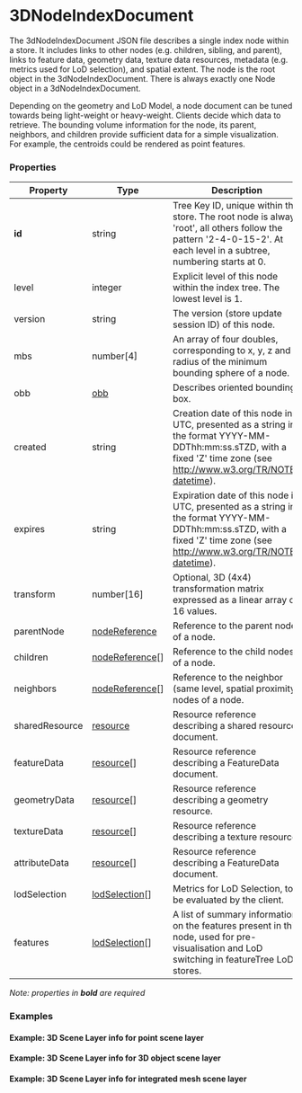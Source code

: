 # 3DNodeIndexDocument

The 3dNodeIndexDocument JSON file describes a single index node within a store. It includes links to other nodes (e.g. children, sibling, and parent), links to feature data, geometry data, texture data resources, metadata (e.g. metrics used for LoD selection), and spatial extent. The node is the root object in the 3dNodeIndexDocument. There is always exactly one Node object in a 3dNodeIndexDocument. 

Depending on the geometry and LoD Model, a node document can be tuned towards being light-weight or heavy-weight. Clients decide which data to retrieve. The bounding volume information for the node, its parent, neighbors, and children provide sufficient data for a simple visualization.  For example, the centroids could be rendered as point features. 

### Properties

| Property | Type | Description |
| --- | --- | --- |
| **id** | string | Tree Key ID, unique within the store. The root node is always 'root', all others follow the pattern '2-4-0-15-2'. At each level in a subtree, numbering starts at 0. |
| level | integer | Explicit level of this node within the index tree. The lowest level is 1. |
| version | string | The version (store update session ID) of this node. |
| mbs | number[4] | An array of four doubles, corresponding to x, y, z and radius of the minimum bounding sphere of a node. |
| obb | [obb](obb.md) | Describes oriented bounding box. |
| created | string | Creation date of this node in UTC, presented as a string in the format YYYY-MM-DDThh:mm:ss.sTZD, with a fixed 'Z' time zone (see http://www.w3.org/TR/NOTE-datetime). |
| expires | string | Expiration date of this node in UTC, presented as a string in the format YYYY-MM-DDThh:mm:ss.sTZD, with a fixed 'Z' time zone (see http://www.w3.org/TR/NOTE-datetime). |
| transform | number[16] | Optional, 3D (4x4) transformation matrix expressed as a linear array of 16 values. |
| parentNode | [nodeReference](nodeReference.md) | Reference to the parent node of a node. |
| children | [nodeReference](nodeReference.md)[] | Reference to the child nodes of a node. |
| neighbors | [nodeReference](nodeReference.md)[] | Reference to the neighbor (same level, spatial proximity) nodes of a node. |
| sharedResource | [resource](resource.md) | Resource reference describing a shared resource document. |
| featureData | [resource](resource.md)[] | Resource reference describing a FeatureData document. |
| geometryData | [resource](resource.md)[] | Resource reference describing a geometry resource. |
| textureData | [resource](resource.md)[] | Resource reference describing a texture resource. |
| attributeData | [resource](resource.md)[] | Resource reference describing a FeatureData document. |
| lodSelection | [lodSelection](lodSelection.md)[] | Metrics for LoD Selection, to be evaluated by the client. |
| features | [lodSelection](lodSelection.md)[] | A list of summary information on the features present in this node, used for pre-visualisation and LoD switching in featureTree LoD stores. |

*Note: properties in **bold** are required*

### Examples 

#### Example: 3D Scene Layer info for point scene layer 

#### Example: 3D Scene Layer info for 3D object scene layer 

#### Example: 3D Scene Layer info for integrated mesh scene layer 

